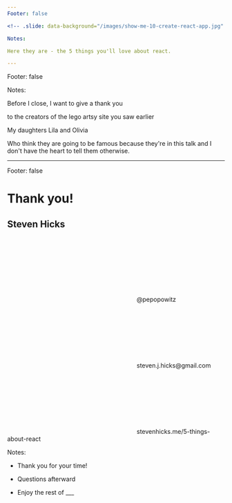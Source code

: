 ```yaml
---
Footer: false

<!-- .slide: data-background="/images/show-me-10-create-react-app.jpg" data-background-size="100%" data-background-color="#ffffff" -->

Notes:

Here they are - the 5 things you'll love about react.

---
```


Footer: false

<!-- .slide: data-background="/images/lego-artsy-authors.jpg" data-background-size="contain" class="title" -->

Notes:

Before I close, I want to give a thank you

to the creators of the lego artsy site you saw earlier

My daughters Lila and Olivia

Who think they are going to be famous because they're in this talk and I don't have the heart to tell them otherwise.

---

Footer: false

<!-- .slide: data-background="/images/drawings/some-title.jpg" class="title" -->

<audio data-autoplay>
  <source data-src="/images/sounds-theme.mp3" type="audio/mpeg">
  Your browser does not support the audio element.
</audio>

# Thank you!

## Steven Hicks

<svg class="icon">
  <use xlink:href="#si-zocial-twitter" />
</svg>@pepopowitz

<svg class="icon">
  <use xlink:href="#si-zocial-email" />
</svg>steven.j.hicks@gmail.com

<svg class="icon">
  <use xlink:href="#si-zocial-cloudapp" />
</svg>stevenhicks.me/5-things-about-react

Notes:

- Thank you for your time!

- Questions afterward

- Enjoy the rest of \_\_\_
